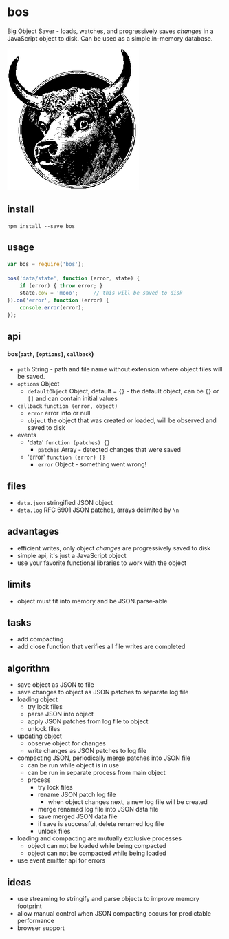 bos
===
Big Object Saver - loads, watches, and progressively saves *changes* in a JavaScript object to disk. Can be used as a simple in-memory database.

![bos](./bos-mascot.gif "bos")

install
-------
```
npm install --save bos
```

usage
-----
```JavaScript
var bos = require('bos');

bos('data/state', function (error, state) {
    if (error) { throw error; }
    state.cow = 'mooo';     // this will be saved to disk
}).on('error', function (error) {
    console.error(error);
});

```

api
---

#### bos(`path`, `[options]`, `callback`)
* `path` String - path and file name without extension where object files will be saved.
* `options` Object
    * `defaultObject` Object, default = `{}` - the default object, can be `{}` or `[]` and can contain initial values
* `callback` `function (error, object)`
    * `error` error info or null
    * `object` the object that was created or loaded, will be observed and saved to disk
* events
    * 'data' `function (patches) {}`
        * `patches` Array - detected changes that were saved
    * 'error' `function (error) {}`
        * `error` Object - something went wrong!

files
-----
* `data.json` stringified JSON object
* `data.log` RFC 6901 JSON patches, arrays delimited by `\n`

advantages
----------
* efficient writes, only object *changes* are progressively saved to disk
* simple api, it's just a JavaScript object
* use your favorite functional libraries to work with the object

limits
------
* object must fit into memory and be JSON.parse-able

tasks
-----
* add compacting
* add close function that verifies all file writes are completed

algorithm
---------
* save object as JSON to file
* save changes to object as JSON patches to separate log file
* loading object
    * try lock files
    * parse JSON into object
    * apply JSON patches from log file to object
    * unlock files
* updating object
    * observe object for changes
    * write changes as JSON patches to log file
* compacting JSON, periodically merge patches into JSON file
    * can be run while object is in use
    * can be run in separate process from main object
    * process
        * try lock files
        * rename JSON patch log file
            * when object changes next, a new log file will be created
        * merge renamed log file into JSON data file
        * save merged JSON data file
        * if save is successful, delete renamed log file
        * unlock files
* loading and compacting are mutually exclusive processes
    * object can not be loaded while being compacted
    * object can not be compacted while being loaded
* use event emitter api for errors

ideas
-----
* use streaming to stringify and parse objects to improve memory footprint
* allow manual control when JSON compacting occurs for predictable performance
* browser support